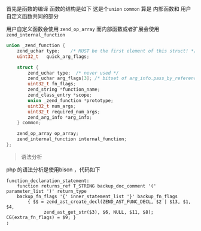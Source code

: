 首先是函数的编译
函数的结构是如下
这是个`union` 
`common` 算是 内部函数和 用户自定义函数共同的部分

用户自定义函数会使用 `zend_op_array` 而内部函数或者扩展会使用 `zend_internal_function` 
```c
union _zend_function {
	zend_uchar type;	/* MUST be the first element of this struct! */
	uint32_t   quick_arg_flags;

	struct {
		zend_uchar type;  /* never used */
		zend_uchar arg_flags[3]; /* bitset of arg_info.pass_by_reference */
		uint32_t fn_flags;
		zend_string *function_name;
		zend_class_entry *scope;
		union _zend_function *prototype;
		uint32_t num_args;
		uint32_t required_num_args;
		zend_arg_info *arg_info;
	} common;

	zend_op_array op_array;
	zend_internal_function internal_function;
};
```

> 语法分析

php 的语法分析是使用bison ，代码如下
```
function_declaration_statement:
	function returns_ref T_STRING backup_doc_comment '(' parameter_list ')' return_type
	backup_fn_flags '{' inner_statement_list '}' backup_fn_flags
		{ $$ = zend_ast_create_decl(ZEND_AST_FUNC_DECL, $2 | $13, $1, $4,
		      zend_ast_get_str($3), $6, NULL, $11, $8); CG(extra_fn_flags) = $9; }
;
```
